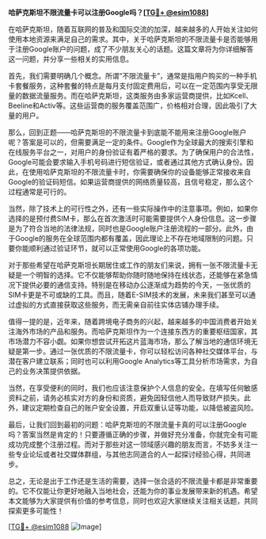 **哈萨克斯坦不限流量卡可以注册Google吗？[[TG💪+ @esim1088](https://t.me/s/esim1088)]**

在哈萨克斯坦，随着互联网的普及和国际交流的加深，越来越多的人开始关注如何使用本地资源来满足自己的需求。其中，关于哈萨克斯坦的不限流量卡是否能够用于注册Google账户的问题，成了不少朋友关心的话题。这篇文章将为你详细解答这一问题，并分享一些相关的实用信息。

首先，我们需要明确几个概念。所谓“不限流量卡”，通常是指用户购买的一种手机卡套餐服务，这种套餐的特点是每月支付固定费用后，可以在一定范围内享受无限量的数据流量服务。而在哈萨克斯坦，这类服务由多家运营商提供，比如Kcell、Beeline和Activ等。这些运营商的服务覆盖范围广，价格相对合理，因此吸引了大量的用户。

那么，回到正题——哈萨克斯坦的不限流量卡到底能不能用来注册Google账户呢？答案是可以的，但需要满足一定的条件。Google作为全球最大的搜索引擎和在线服务平台之一，对用户的身份验证有着严格的要求。为了确保用户的合法性，Google可能会要求输入手机号码进行短信验证，或者通过其他方式确认身份。因此，在使用哈萨克斯坦的不限流量卡时，你需要确保你的设备能够正常接收来自Google的验证码短信。如果运营商提供的网络质量较高，且信号稳定，那么这个过程通常是可行的。

当然，除了技术上的可行性之外，还有一些实际操作中的注意事项。例如，如果你选择的是预付费SIM卡，那么在首次激活时可能需要提供个人身份信息。这一步骤是为了符合当地的法律法规，同时也是Google账户注册流程的一部分。此外，由于Google的服务在全球范围内都有覆盖，因此理论上不存在地域限制的问题。只要你能顺利通过验证环节，就可以正常使用Google的各项功能。

对于那些希望在哈萨克斯坦长期居住或工作的朋友们来说，拥有一张不限流量卡无疑是一个明智的选择。它不仅能够帮助你随时随地保持在线状态，还能够在紧急情况下提供必要的通信支持。特别是在移动办公逐渐成为趋势的今天，一张优质的SIM卡更是不可或缺的工具。而且，随着E-SIM技术的发展，未来我们甚至可以通过虚拟的方式直接获取这些服务，而无需亲自前往实体店铺办理手续。

值得一提的是，近年来，随着跨境电子商务的兴起，越来越多的中国消费者开始关注海外市场的产品和服务。而哈萨克斯坦作为一个连接东西方的重要枢纽国家，其市场潜力不容小觑。如果你想尝试开拓这片蓝海市场，那么了解当地的通信环境无疑是第一步。通过一张优质的不限流量卡，你可以轻松访问各种社交媒体平台，与潜在客户建立联系；同时也可以利用Google Analytics等工具分析市场需求，为自己的业务决策提供依据。

当然，在享受便利的同时，我们也应该注意保护个人信息的安全。在填写任何敏感资料之前，请务必核实对方的身份和资质，避免因轻信他人而导致财产损失。此外，建议定期检查自己的账户安全设置，开启双重认证等功能，以降低被盗风险。

最后，让我们回到最初的问题：哈萨克斯坦的不限流量卡真的可以注册Google吗？答案当然是肯定的！只要遵循正确的步骤，并做好充分准备，你就完全有可能成功完成整个注册过程。而对于那些对这一领域感兴趣的朋友而言，不妨多关注一些专业论坛或者社交媒体群组，与其他志同道合的人一起探讨经验心得，共同进步。

总之，无论是出于工作还是生活的需要，选择一张合适的不限流量卡都是非常重要的。它不仅能让你更好地融入当地社会，还能为你的事业发展带来新的机遇。希望本文能够为大家提供有价值的参考信息，同时也欢迎大家继续关注相关话题，共同探索更多可能性！

[[TG💪+ @esim1088](https://t.me/s/esim1088) ![Image](https://i.postimg.cc/4NQfJmqS/Snipaste-2025-05-13-00-14-12.png)]
